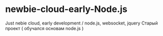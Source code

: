# newbie-cloud-early-Node.js
Just nebie cloud, early development / node.js, websocket, jquery
Старый проект ( обучался основам node.js )
